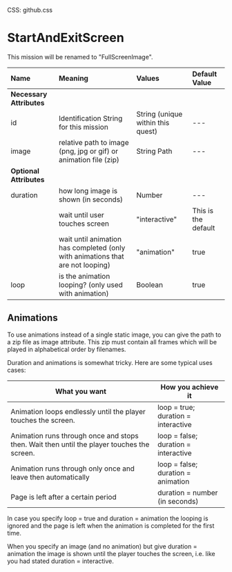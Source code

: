 CSS: github.css

# StartAndExitScreen #

This mission will be renamed to "FullScreenImage".

| Name | Meaning | Values | Default Value |
|:--|:--|:--|:--
| **Necessary Attributes** ||||
| id | Identification String for this mission | String (unique within this quest) | --- |
| image | relative path to image (png, jpg or gif) or animation file (zip) | String Path | --- |
| **Optional Attributes** ||||
| duration | how long image is shown (in seconds) | Number | ---|
|  | wait until user touches screen | "interactive" | This is the default|
|  | wait until animation has completed (only with animations that are not looping) | "animation" | true |
| loop | is the animation looping? (only used with animation) | Boolean | true|

## Animations ##

To use animations instead of a single static image, you can give the path to a zip file as image attribute. This zip must contain all frames which will be played in alphabetical order by filenames. 

Duration and animations is somewhat tricky.  Here are some typical uses cases:

| What you want| How you achieve it |  
|  ------	| ------	|  
| Animation loops endlessly until the player touches the screen. | loop = true; duration = interactive |  
| Animation runs through once and stops then. Wait then until the player touches the screen. | loop = false; duration = interactive |  
| Animation runs through only once and leave then automatically | loop = false; duration = animation |  
| Page is left after a certain period | duration = number (in seconds) |

In case you specify loop = true and duration = animation the looping is ignored and the page is left when the animation is completed for the first time.

When you specify an image (and no animation) but give duration = animation the image is shown until the player touches the screen, i.e. like you had stated duration = interactive.
